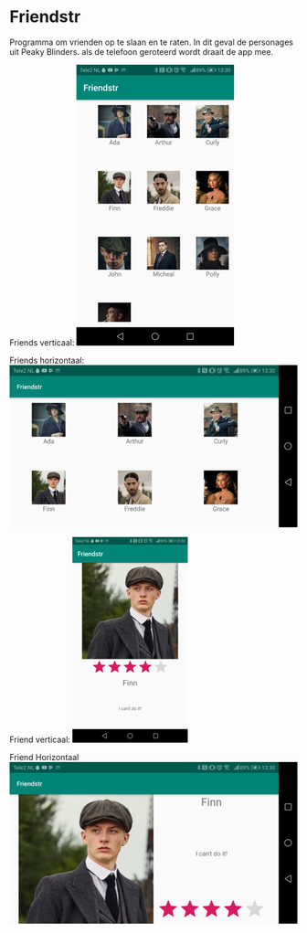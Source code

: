 # Friendstr

Programma om vrienden op te slaan en te raten. In dit geval de personages uit Peaky Blinders.
als de telefoon geroteerd wordt draait de app mee. 

Friends verticaal:
![Friends_vertical](Friends_vertical.png)

Friends horizontaal:
![Friends_horizontal](Friends_horizontal.png)

Friend verticaal:
![Friend_vertical](Friend_vertical.png)

Friend Horizontaal 
![Friend_horizontal](Friend_horizontal.png)
